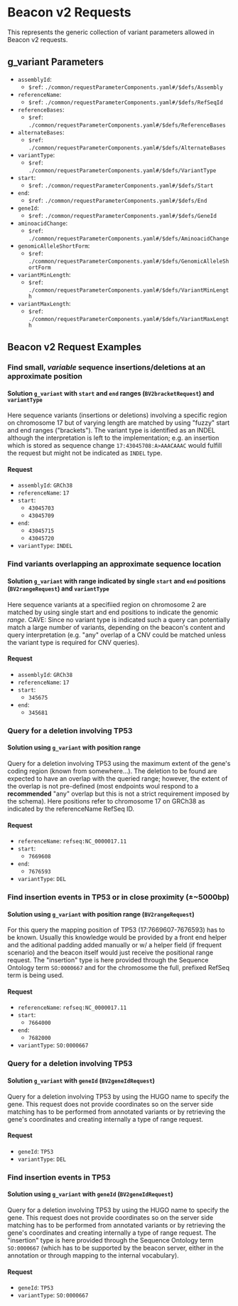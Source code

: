 # Beacon v2 Requests

This represents the generic collection of variant parameters allowed in Beacon v2 requests.

## g_variant Parameters

* `assemblyId`:    
    - `$ref`: `./common/requestParameterComponents.yaml#/$defs/Assembly`    
* `referenceName`:    
    - `$ref`: `./common/requestParameterComponents.yaml#/$defs/RefSeqId`    
* `referenceBases`:    
    - `$ref`: `./common/requestParameterComponents.yaml#/$defs/ReferenceBases`    
* `alternateBases`:    
    - `$ref`: `./common/requestParameterComponents.yaml#/$defs/AlternateBases`    
* `variantType`:    
    - `$ref`: `./common/requestParameterComponents.yaml#/$defs/VariantType`    
* `start`:    
    - `$ref`: `./common/requestParameterComponents.yaml#/$defs/Start`    
* `end`:    
    - `$ref`: `./common/requestParameterComponents.yaml#/$defs/End`    
* `geneId`:    
    - `$ref`: `./common/requestParameterComponents.yaml#/$defs/GeneId`    
* `aminoacidChange`:    
    - `$ref`: `./common/requestParameterComponents.yaml#/$defs/AminoacidChange`    
* `genomicAlleleShortForm`:    
    - `$ref`: `./common/requestParameterComponents.yaml#/$defs/GenomicAlleleShortForm`    
* `variantMinLength`:    
    - `$ref`: `./common/requestParameterComponents.yaml#/$defs/VariantMinLength`    
* `variantMaxLength`:    
    - `$ref`: `./common/requestParameterComponents.yaml#/$defs/VariantMaxLength`    


## Beacon v2 Request Examples



### Find small, _variable_ sequence insertions/deletions at an approximate position
#### Solution `g_variant` with `start` and `end` ranges (`BV2bracketRequest`) and `variantType`
Here sequence variants (insertions or deletions) involving a specific region on chromosome 17 but of varying length are matched by using "fuzzy" start  and end ranges ("brackets"). The variant type is identified as an INDEL although the interpretation is left to the implementation; e.g. an insertion which is stored as sequence change `17:43045708:A>AAACAAAC` would fulfill the request but might not be indicated as `INDEL` type.
#### Request 
* `assemblyId`: `GRCh38`    
* `referenceName`: `17`    
* `start`:     
    - `43045703`    
    - `43045709`        
* `end`:     
    - `43045715`    
    - `43045720`        
* `variantType`: `INDEL`    


### Find variants overlapping an approximate sequence location
#### Solution `g_variant` with range indicated by single `start` and `end` positions (`BV2rangeRequest`) and `variantType`
Here sequence variants at a specifiied region on chromosome 2 are matched by using single start and end positions to indicate the genomic *range*.
CAVE: Since no variant type is indicated such a query can potentially match a large number of variants, depending on the beacon's content and query interpretation (e.g. "any" overlap of a CNV could be matched unless the variant type is required for CNV queries).
#### Request 
* `assemblyId`: `GRCh38`    
* `referenceName`: `17`    
* `start`:     
    - `345675`        
* `end`:     
    - `345681`        


### Query for a deletion involving TP53
#### Solution using `g_variant` with position range
Query for a deletion involving TP53 using the maximum extent of the gene's coding region (known from somewhere...). The deletion to be found are expected to have an overlap with the queried range; however, the extent of the overlap is not pre-defined (most endpoints woul respond to a **recommended** "any" overlap but this is not a strict requirement imposed by the schema). Here positions refer to chromosome 17 on GRCh38 as indicated by the referenceName RefSeq ID.
#### Request 
* `referenceName`: `refseq:NC_0000017.11`    
* `start`:     
    - `7669608`        
* `end`:     
    - `7676593`        
* `variantType`: `DEL`    


### Find insertion events in TP53 or in close proximity (±~5000bp)
#### Solution using `g_variant` with position range (`BV2rangeRequest`)
For this query the mapping position of TP53 (17:7669607-7676593) has to be known. Usually this knowledge would be provided by a front end helper and the aditional padding added manually or w/ a helper field (if frequent scenario) and the beacon itself would just receive the positional range request.
The "insertion" type is here provided through the Sequence Ontology term `SO:0000667` and for the chromosome the full, prefixed RefSeq term is being used.
#### Request 
* `referenceName`: `refseq:NC_0000017.11`    
* `start`:     
    - `7664000`        
* `end`:     
    - `7682000`        
* `variantType`: `SO:0000667`    


### Query for a deletion involving TP53
#### Solution `g_variant` with `geneId` (`BV2geneIdRequest`)
Query for a deletion involving TP53 by using the HUGO name to specify the gene. This request does not provide coordinates so on the server side matching has to be performed from annotated variants or by retrieving the gene's coordinates and creating internally a type of range request.
#### Request 
* `geneId`: `TP53`    
* `variantType`: `DEL`    


### Find insertion events in TP53
#### Solution using `g_variant` with `geneId` (`BV2geneIdRequest`)
Query for a deletion involving TP53 by using the HUGO name to specify the gene. This request does not provide coordinates so on the server side matching has to be performed from annotated variants or by retrieving the gene's coordinates and creating internally a type of range request.
The "insertion" type is here provided through the Sequence Ontology term `SO:0000667` (which has to be supported by the beacon server, either in the annotation or through mapping to the internal vocabulary).
#### Request 
* `geneId`: `TP53`    
* `variantType`: `SO:0000667`    
